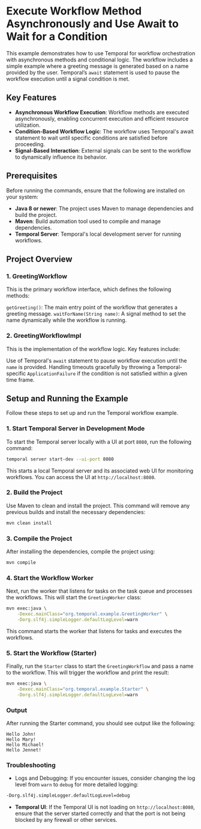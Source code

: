 # Execute Workflow Method Asynchronously and Use Await to Wait for a Condition

This example demonstrates how to use Temporal for workflow orchestration with asynchronous methods and conditional logic. The workflow includes a simple example where a greeting message is generated based on a name provided by the user. Temporal’s `await` statement is used to pause the workflow execution until a signal condition is met.

## Key Features
- **Asynchronous Workflow Execution**: Workflow methods are executed asynchronously, enabling concurrent execution and efficient resource utilization.
- **Condition-Based Workflow Logic**: The workflow uses Temporal's await statement to wait until specific conditions are satisfied before proceeding.
- **Signal-Based Interaction**: External signals can be sent to the workflow to dynamically influence its behavior.

## Prerequisites

Before running the commands, ensure that the following are installed on your system:

- **Java 8 or newer**: The project uses Maven to manage dependencies and build the project.
- **Maven**: Build automation tool used to compile and manage dependencies.
- **Temporal Server**: Temporal's local development server for running workflows.

## Project Overview
### 1. GreetingWorkflow
This is the primary workflow interface, which defines the following methods:

`getGreeting()`: The main entry point of the workflow that generates a greeting message.
`waitForName(String name)`: A signal method to set the name dynamically while the workflow is running.

### 2. GreetingWorkflowImpl
This is the implementation of the workflow logic. Key features include:

Use of Temporal's `await` statement to pause workflow execution until the `name` is provided.
Handling timeouts gracefully by throwing a Temporal-specific `ApplicationFailure` if the condition is not satisfied within a given time frame.

## Setup and Running the Example

Follow these steps to set up and run the Temporal workflow example.

### 1. Start Temporal Server in Development Mode

To start the Temporal server locally with a UI at port `8080`, run the following command:

```bash
temporal server start-dev --ui-port 8080
```

This starts a local Temporal server and its associated web UI for monitoring workflows. You can access the UI at `http://localhost:8080`.

### 2. Build the Project

Use Maven to clean and install the project. This command will remove any previous builds and install the necessary dependencies:

```bash
mvn clean install
```

### 3. Compile the Project

After installing the dependencies, compile the project using:

```bash
mvn compile
```

### 4. Start the Workflow Worker

Next, run the worker that listens for tasks on the task queue and processes the workflows. This will start the `GreetingWorker` class:

```bash
mvn exec:java \
    -Dexec.mainClass="org.temporal.example.GreetingWorker" \
    -Dorg.slf4j.simpleLogger.defaultLogLevel=warn
```

This command starts the worker that listens for tasks and executes the workflows.

### 5. Start the Workflow (Starter)

Finally, run the `Starter` class to start the `GreetingWorkflow` and pass a name to the workflow. This will trigger the workflow and print the result:

```bash
mvn exec:java \
    -Dexec.mainClass="org.temporal.example.Starter" \
    -Dorg.slf4j.simpleLogger.defaultLogLevel=warn
```

### Output

After running the Starter command, you should see output like the following:

```
Hello John!
Hello Mary!
Hello Michael!
Hello Jennet!
```

### Troubleshooting

- Logs and Debugging: If you encounter issues, consider changing the log level from `warn` to `debug` for more detailed logging:

```bash
-Dorg.slf4j.simpleLogger.defaultLogLevel=debug
```

- **Temporal UI**: If the Temporal UI is not loading on `http://localhost:8080`, ensure that the server started correctly and that the port is not being blocked by any firewall or other services.
